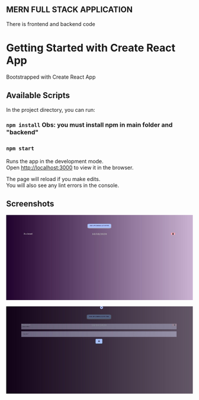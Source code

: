 ## MERN FULL STACK APPLICATION
There is frontend and backend code

# Getting Started with Create React App

Bootstrapped with Create React App

## Available Scripts

In the project directory, you can run:

### `npm install` Obs: you must install npm in main folder and "backend"
### `npm start`

Runs the app in the development mode.\
Open [http://localhost:3000](http://localhost:3000) to view it in the browser.

The page will reload if you make edits.\
You will also see any lint errors in the console.

## Screenshots

![Alt text](https://github.com/brnborges/CA2-20053-Backend/blob/master/screenshot.jpeg)

![Alt text](https://github.com/brnborges/CA2-20053-Backend/blob/master/screenshot1.jpeg)
